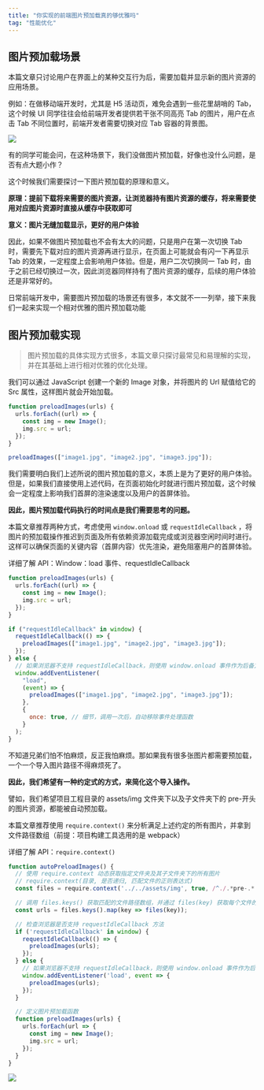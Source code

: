 ```yaml
---
title: "你实现的前端图片预加载真的够优雅吗"
tag: "性能优化"
---
```


## 图片预加载场景

本篇文章只讨论用户在界面上的某种交互行为后，需要加载并显示新的图片资源的应用场景。

例如：在做移动端开发时，尤其是 H5 活动页，难免会遇到一些花里胡哨的 Tab，这个时候 UI 同学往往会给前端开发者提供若干张不同高亮 Tab 的图片，用户在点击 Tab 不同位置时，前端开发者需要切换对应 Tab 容器的背景图。

<img src="../imgs/92/04.webp" />

有的同学可能会问，在这种场景下，我们没做图片预加载，好像也没什么问题，是否有点大题小作？

这个时候我们需要探讨一下图片预加载的原理和意义。

**原理：提前下载将来需要的图片资源，让浏览器持有图片资源的缓存，将来需要使用对应图片资源时直接从缓存中获取即可**

**意义：图片无缝加载显示，更好的用户体验**

因此，如果不做图片预加载也不会有太大的问题，只是用户在第一次切换 Tab 时，需要先下载对应的图片资源再进行显示，在页面上可能就会有闪一下再显示 Tab 的效果，一定程度上会影响用户体验。但是，用户二次切换同一 Tab 时，由于之前已经切换过一次，因此浏览器同样持有了图片资源的缓存，后续的用户体验还是非常好的。

日常前端开发中，需要图片预加载的场景还有很多，本文就不一一列举，接下来我们一起来实现一个相对优雅的图片预加载功能

## 图片预加载实现

> 图片预加载的具体实现方式很多，本篇文章只探讨最常见和易理解的实现，并在其基础上进行相对优雅的优化处理。

我们可以通过 JavaScript 创建一个新的 Image 对象，并将图片的 Url 赋值给它的 Src 属性，这样图片就会开始加载。

```js
function preloadImages(urls) {
  urls.forEach((url) => {
    const img = new Image();
    img.src = url;
  });
}

preloadImages(["image1.jpg", "image2.jpg", "image3.jpg"]);
```

我们需要明白我们上述所说的图片预加载的意义，本质上是为了更好的用户体验。但是，如果我们直接使用上述代码，在页面初始化时就进行图片预加载，这个时候会一定程度上影响我们首屏的渲染速度以及用户的首屏体验。

**因此，图片预加载代码执行的时间点是我们需要思考的问题。**

本篇文章推荐两种方式，考虑使用 `window.onload` 或 `requestIdleCallback` ，将图片的预加载操作推迟到页面及所有依赖资源加载完成或浏览器空闲时间时进行。这样可以确保页面的关键内容（首屏内容）优先渲染，避免阻塞用户的首屏体验。

详细了解 API：Window：load 事件、requestIdleCallback

```js
function preloadImages(urls) {
  urls.forEach((url) => {
    const img = new Image();
    img.src = url;
  });
}

if ("requestIdleCallback" in window) {
  requestIdleCallback(() => {
    preloadImages(["image1.jpg", "image2.jpg", "image3.jpg"]);
  });
} else {
  // 如果浏览器不支持 requestIdleCallback，则使用 window.onload 事件作为后备方案
  window.addEventListener(
    "load",
    (event) => {
      preloadImages(["image1.jpg", "image2.jpg", "image3.jpg"]);
    },
    {
      once: true, // 细节，调用一次后，自动移除事件处理函数
    }
  );
}
```

不知道兄弟们怕不怕麻烦，反正我怕麻烦。那如果我有很多张图片都需要预加载，一个一个导入图片路径不得麻烦死了。

**因此，我们希望有一种约定式的方式，来简化这个导入操作。**

譬如，我们希望项目工程目录的 assets/img 文件夹下以及子文件夹下的 pre-开头的图片资源，都能被自动预加载。

本篇文章推荐使用 `require.context()` 来分析满足上述约定的所有图片，并拿到文件路径数组（前提：项目构建工具选用的是 webpack）

详细了解 API：`require.context()`

```js
function autoPreloadImages() {
  // 使用 require.context 动态获取指定文件夹及其子文件夹下的所有图片
  // require.context(目录, 是否递归, 匹配文件的正则表达式)
  const files = require.context('../../assets/img', true, /^./.*pre-.*.(png|jpe?g|gif|webp)$/i);

  // 调用 files.keys() 获取匹配的文件路径数组，并通过 files(key) 获取每个文件的实际 URL
  const urls = files.keys().map(key => files(key));

  // 检查浏览器是否支持 requestIdleCallback 方法
  if ('requestIdleCallback' in window) {
    requestIdleCallback(() => {
      preloadImages(urls);
    });
  } else {
    // 如果浏览器不支持 requestIdleCallback，则使用 window.onload 事件作为后备方案
    window.addEventListener('load', event => {
      preloadImages(urls);
    });
  }

  // 定义图片预加载函数
  function preloadImages(urls) {
    urls.forEach(url => {
      const img = new Image();
      img.src = url;
    });
  }
}
```

<img src="../imgs/92/05.webp" />
